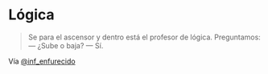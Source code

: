 # Lógica

> Se para el ascensor y dentro está el profesor de lógica. Preguntamos:
> — ¿Sube o baja?
> — Sí.

Vía [@inf_enfurecido](https://twitter.com/inf_enfurecido/status/215173280406044674)

